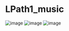 # LPath1_music
![image](https://user-images.githubusercontent.com/77804360/172714174-d2ee43bb-fed2-4e68-b547-4cd4876b3dd2.png)
![image](https://user-images.githubusercontent.com/77804360/172714200-55be6e6b-9088-4bbb-af9d-3ee2852863bd.png)
![image](https://user-images.githubusercontent.com/77804360/172714230-a13ece0c-cd1b-4435-8399-39a0ac45df32.png)
